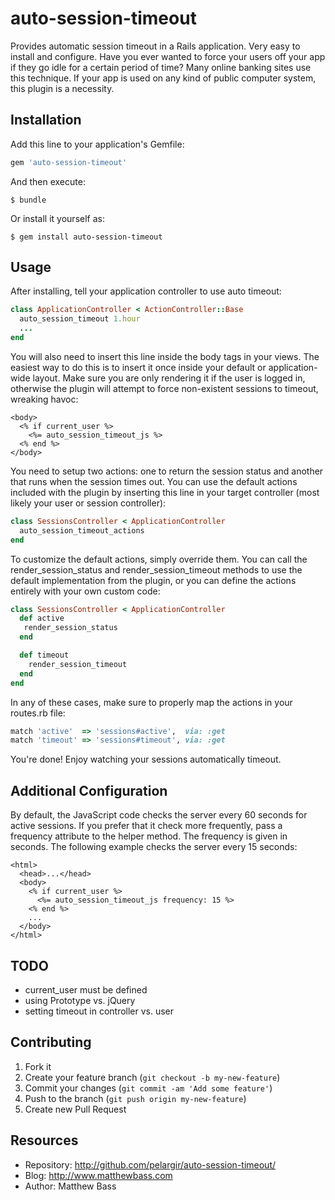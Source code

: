 # auto-session-timeout

Provides automatic session timeout in a Rails application. Very easy
to install and configure. Have you ever wanted to force your users
off your app if they go idle for a certain period of time? Many
online banking sites use this technique. If your app is used on any
kind of public computer system, this plugin is a necessity.

## Installation

Add this line to your application's Gemfile:

```ruby
gem 'auto-session-timeout'
```

And then execute:

    $ bundle

Or install it yourself as:

    $ gem install auto-session-timeout

## Usage

After installing, tell your application controller to use auto timeout:

```ruby
class ApplicationController < ActionController::Base
  auto_session_timeout 1.hour
  ...
end
```

You will also need to insert this line inside the body tags in your
views. The easiest way to do this is to insert it once inside your
default or application-wide layout. Make sure you are only rendering
it if the user is logged in, otherwise the plugin will attempt to force
non-existent sessions to timeout, wreaking havoc:

```erb
<body>
  <% if current_user %>
    <%= auto_session_timeout_js %>
  <% end %>
</body>
```

You need to setup two actions: one to return the session status and
another that runs when the session times out. You can use the default
actions included with the plugin by inserting this line in your target
controller (most likely your user or session controller):

```ruby
class SessionsController < ApplicationController
  auto_session_timeout_actions
end
```

To customize the default actions, simply override them. You can call
the render_session_status and render_session_timeout methods to use
the default implementation from the plugin, or you can define the
actions entirely with your own custom code:

```ruby
class SessionsController < ApplicationController
  def active
   render_session_status
  end

  def timeout
    render_session_timeout
  end
end
```

In any of these cases, make sure to properly map the actions in
your routes.rb file:

```ruby
match 'active'  => 'sessions#active',  via: :get
match 'timeout' => 'sessions#timeout', via: :get
```

You're done! Enjoy watching your sessions automatically timeout.

## Additional Configuration

By default, the JavaScript code checks the server every 60 seconds for
active sessions. If you prefer that it check more frequently, pass a
frequency attribute to the helper method. The frequency is given in
seconds. The following example checks the server every 15 seconds:

```erb
<html>
  <head>...</head>
  <body>
    <% if current_user %>
      <%= auto_session_timeout_js frequency: 15 %>
    <% end %>
    ...
  </body>
</html>
```

## TODO

* current_user must be defined
* using Prototype vs. jQuery
* setting timeout in controller vs. user

## Contributing

1. Fork it
2. Create your feature branch (`git checkout -b my-new-feature`)
3. Commit your changes (`git commit -am 'Add some feature'`)
4. Push to the branch (`git push origin my-new-feature`)
5. Create new Pull Request

## Resources

* Repository: http://github.com/pelargir/auto-session-timeout/
* Blog: http://www.matthewbass.com
* Author: Matthew Bass
